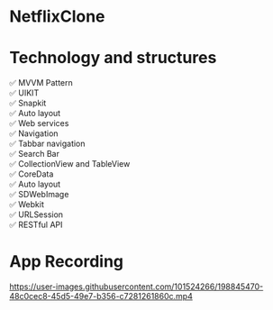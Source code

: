 # NetflixClone

# Technology and structures
 ✅ MVVM Pattern <br />
 ✅ UIKIT <br />
 ✅ Snapkit <br />
 ✅ Auto layout <br />
 ✅ Web services <br />
 ✅ Navigation <br />
 ✅ Tabbar navigation <br />
 ✅ Search Bar <br />
 ✅ CollectionView and TableView <br />
 ✅ CoreData <br />
 ✅ Auto layout <br />
 ✅ SDWebImage <br />
 ✅ Webkit <br />
 ✅ URLSession <br />
 ✅ RESTful API <br />
 
 
# App Recording
https://user-images.githubusercontent.com/101524266/198845470-48c0cec8-45d5-49e7-b356-c7281261860c.mp4

